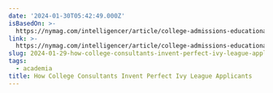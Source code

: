 ```yaml
---
date: '2024-01-30T05:42:49.000Z'
isBasedOn: >-
  https://nymag.com/intelligencer/article/college-admissions-educational-consultants-command-education.html
link: >-
  https://nymag.com/intelligencer/article/college-admissions-educational-consultants-command-education.html
slug: 2024-01-29-how-college-consultants-invent-perfect-ivy-league-applicants
tags:
  - academia
title: How College Consultants Invent Perfect Ivy League Applicants
---
```

 
